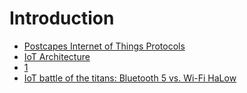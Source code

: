 # Introduction

- [Postcapes Internet of Things Protocols](http://postscapes.com/internet-of-things-protocols/)
- [IoT Architecture](http://www.iot-a.eu/public)
- [1](https://paolopatierno.wordpress.com/2015/10/13/an-iot-platforms-match-microsoft-azure-iot-vs-amazon-aws-iot/)
- [IoT battle of the titans: Bluetooth 5 vs. Wi-Fi HaLow](http://internetofthingsagenda.techtarget.com/feature/IoT-battle-of-the-titans-Bluetooth-50-vs-Wi-Fi-HaLow?utm_content=recipe7&utm_medium=EM&asrc=EM_ERU_66169737&utm_campaign=20161014_ERU%20Transmission%20for%2010/14/2016%20(UserUniverse:%202200809)_myka-reports@techtarget.com&utm_source=ERU&src=5566178)
